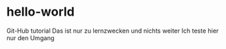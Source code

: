 # hello-world
Git-Hub tutorial
Das ist nur zu lernzwecken und nichts weiter
Ich teste hier nur den Umgang
